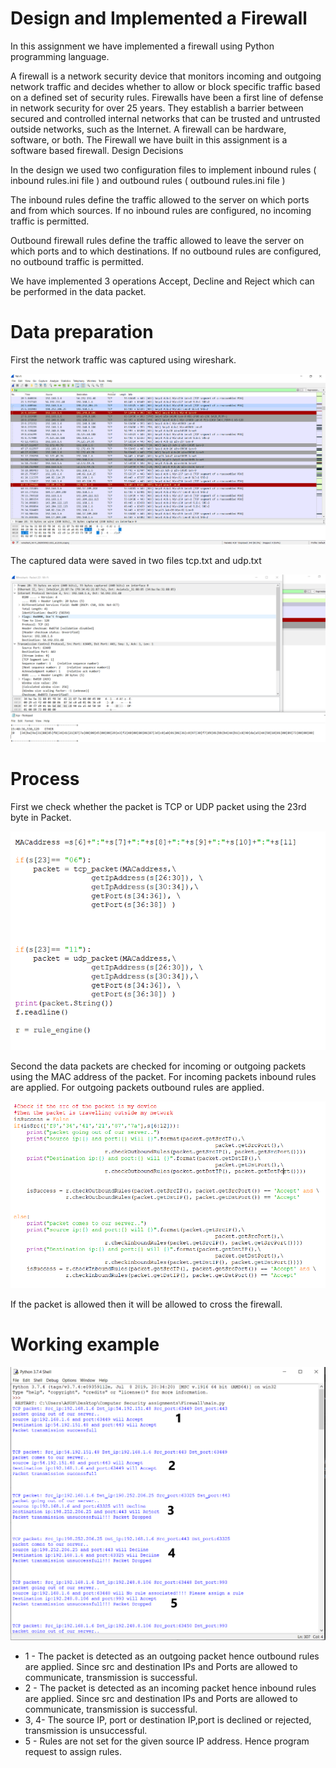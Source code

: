 # Design and Implemented a Firewall

In this assignment we have implemented a firewall using Python programming language.

A firewall is a network security device that monitors incoming and outgoing network traffic and decides whether to allow or block specific traffic based on a defined set of security rules.
Firewalls have been a first line of defense in network security for over 25 years. They establish a barrier between secured and controlled internal networks that can be trusted and untrusted outside networks, such as the Internet. 
A firewall can be hardware, software, or both. The Firewall we have built in this assignment is a software based firewall.
Design Decisions

In the design we used two configuration files to implement inbound rules ( inbound rules.ini file ) and outbound rules ( outbound rules.ini file ) 

The inbound rules define the traffic allowed to the server on which ports and from which sources. If no inbound rules are configured, no incoming traffic is permitted.

Outbound firewall rules define the traffic allowed to leave the server on which ports and to which destinations. If no outbound rules are configured, no outbound traffic is permitted.

We have implemented 3 operations Accept, Decline and Reject which can be performed in the data packet. 


# Data preparation

First the network traffic was captured using wireshark.

![Image of Yaktocat](https://github.com/tharaka27/firewall/blob/master/images/tcp_wireshark.PNG)



The captured data were saved in two files tcp.txt and udp.txt

![Image of Yaktocat](https://github.com/tharaka27/firewall/blob/master/images/tcp_notepad.PNG)

# Process

First we check whether the packet is TCP or UDP packet using the 23rd byte in Packet.

![Image of Yaktocat](https://github.com/tharaka27/firewall/blob/master/images/check%20for%20TCP%20and%20UDP.PNG)

Second the data packets are checked for incoming or outgoing packets using the MAC address of the packet. For incoming packets inbound rules are applied. For outgoing packets outbound rules are applied.

![Image of Yaktocat](https://github.com/tharaka27/firewall/blob/master/images/check%20for%20MAC.PNG)

If the packet is allowed then it will be allowed to cross the firewall.

# Working example

![Image of Yaktocat](https://github.com/tharaka27/firewall/blob/master/images/explanation.png)


* 1 - The packet is detected as an outgoing packet hence outbound rules are applied. Since src and destination IPs and Ports are allowed to communicate, transmission is successful.
* 2 - The packet is detected as an incoming packet hence inbound rules are applied. Since src and destination IPs and Ports are allowed to communicate, transmission is successful.
* 3, 4- The source IP, port or destination IP,port is declined or rejected, transmission is unsuccessful.
* 5 - Rules are not set for the given source IP address. Hence program request to assign rules. 
